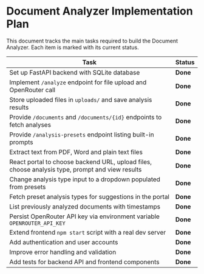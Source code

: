 # Document Analyzer Implementation Plan

This document tracks the main tasks required to build the Document Analyzer. Each
item is marked with its current status.

| Task | Status |
| --- | --- |
| Set up FastAPI backend with SQLite database | **Done** |
| Implement `/analyze` endpoint for file upload and OpenRouter call | **Done** |
| Store uploaded files in `uploads/` and save analysis results | **Done** |
| Provide `/documents` and `/documents/{id}` endpoints to fetch analyses | **Done** |
| Provide `/analysis-presets` endpoint listing built-in prompts | **Done** |
| Extract text from PDF, Word and plain text files | **Done** |
| React portal to choose backend URL, upload files, choose analysis type, prompt and view results | **Done** |
| Change analysis type input to a dropdown populated from presets | **Done** |
| Fetch preset analysis types for suggestions in the portal | **Done** |
| List previously analyzed documents with timestamps | **Done** |
| Persist OpenRouter API key via environment variable `OPENROUTER_API_KEY` | **Done** |
| Extend frontend `npm start` script with a real dev server | **Done** |
| Add authentication and user accounts | **Done** |
| Improve error handling and validation | **Done** |
| Add tests for backend API and frontend components | **Done** |


